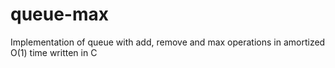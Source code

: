 # queue-max
Implementation of queue with add, remove and max operations in amortized O(1)  time written in C
